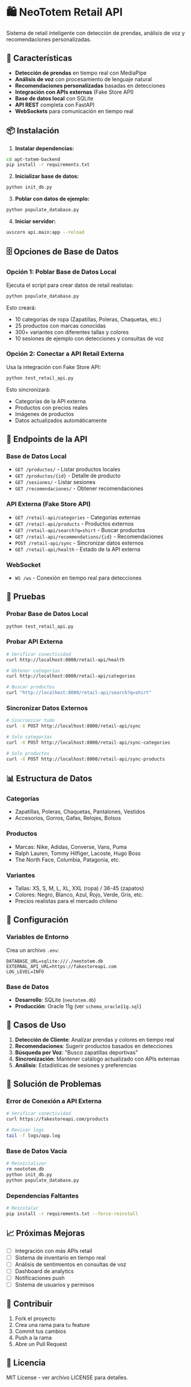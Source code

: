 # 🛍️ NeoTotem Retail API

Sistema de retail inteligente con detección de prendas, análisis de voz y recomendaciones personalizadas.

## 🚀 Características

- **Detección de prendas** en tiempo real con MediaPipe
- **Análisis de voz** con procesamiento de lenguaje natural
- **Recomendaciones personalizadas** basadas en detecciones
- **Integración con APIs externas** (Fake Store API)
- **Base de datos local** con SQLite
- **API REST** completa con FastAPI
- **WebSockets** para comunicación en tiempo real

## 📦 Instalación

1. **Instalar dependencias:**
```bash
cd apt-totem-backend
pip install -r requirements.txt
```

2. **Inicializar base de datos:**
```bash
python init_db.py
```

3. **Poblar con datos de ejemplo:**
```bash
python populate_database.py
```

4. **Iniciar servidor:**
```bash
uvicorn api.main:app --reload
```

## 🗄️ Opciones de Base de Datos

### Opción 1: Poblar Base de Datos Local

Ejecuta el script para crear datos de retail realistas:

```bash
python populate_database.py
```

Esto creará:
- 10 categorías de ropa (Zapatillas, Poleras, Chaquetas, etc.)
- 25 productos con marcas conocidas
- 300+ variantes con diferentes tallas y colores
- 10 sesiones de ejemplo con detecciones y consultas de voz

### Opción 2: Conectar a API Retail Externa

Usa la integración con Fake Store API:

```bash
python test_retail_api.py
```

Esto sincronizará:
- Categorías de la API externa
- Productos con precios reales
- Imágenes de productos
- Datos actualizados automáticamente

## 🔌 Endpoints de la API

### Base de Datos Local
- `GET /productos/` - Listar productos locales
- `GET /productos/{id}` - Detalle de producto
- `GET /sesiones/` - Listar sesiones
- `GET /recomendaciones/` - Obtener recomendaciones

### API Externa (Fake Store API)
- `GET /retail-api/categories` - Categorías externas
- `GET /retail-api/products` - Productos externos
- `GET /retail-api/search?q=shirt` - Buscar productos
- `GET /retail-api/recommendations/{id}` - Recomendaciones
- `POST /retail-api/sync` - Sincronizar datos externos
- `GET /retail-api/health` - Estado de la API externa

### WebSocket
- `WS /ws` - Conexión en tiempo real para detecciones

## 🧪 Pruebas

### Probar Base de Datos Local
```bash
python test_retail_api.py
```

### Probar API Externa
```bash
# Verificar conectividad
curl http://localhost:8000/retail-api/health

# Obtener categorías
curl http://localhost:8000/retail-api/categories

# Buscar productos
curl "http://localhost:8000/retail-api/search?q=shirt"
```

### Sincronizar Datos Externos
```bash
# Sincronizar todo
curl -X POST http://localhost:8000/retail-api/sync

# Solo categorías
curl -X POST http://localhost:8000/retail-api/sync-categories

# Solo productos
curl -X POST http://localhost:8000/retail-api/sync-products
```

## 📊 Estructura de Datos

### Categorías
- Zapatillas, Poleras, Chaquetas, Pantalones, Vestidos
- Accesorios, Gorros, Gafas, Relojes, Bolsos

### Productos
- Marcas: Nike, Adidas, Converse, Vans, Puma
- Ralph Lauren, Tommy Hilfiger, Lacoste, Hugo Boss
- The North Face, Columbia, Patagonia, etc.

### Variantes
- Tallas: XS, S, M, L, XL, XXL (ropa) / 36-45 (zapatos)
- Colores: Negro, Blanco, Azul, Rojo, Verde, Gris, etc.
- Precios realistas para el mercado chileno

## 🔧 Configuración

### Variables de Entorno
Crea un archivo `.env`:
```env
DATABASE_URL=sqlite:///./neototem.db
EXTERNAL_API_URL=https://fakestoreapi.com
LOG_LEVEL=INFO
```

### Base de Datos
- **Desarrollo**: SQLite (`neototem.db`)
- **Producción**: Oracle 11g (ver `schema_oracle11g.sql`)

## 🎯 Casos de Uso

1. **Detección de Cliente**: Analizar prendas y colores en tiempo real
2. **Recomendaciones**: Sugerir productos basados en detecciones
3. **Búsqueda por Voz**: "Busco zapatillas deportivas"
4. **Sincronización**: Mantener catálogo actualizado con APIs externas
5. **Análisis**: Estadísticas de sesiones y preferencias

## 🚨 Solución de Problemas

### Error de Conexión a API Externa
```bash
# Verificar conectividad
curl https://fakestoreapi.com/products

# Revisar logs
tail -f logs/app.log
```

### Base de Datos Vacía
```bash
# Reinicializar
rm neototem.db
python init_db.py
python populate_database.py
```

### Dependencias Faltantes
```bash
# Reinstalar
pip install -r requirements.txt --force-reinstall
```

## 📈 Próximas Mejoras

- [ ] Integración con más APIs retail
- [ ] Sistema de inventario en tiempo real
- [ ] Análisis de sentimientos en consultas de voz
- [ ] Dashboard de analytics
- [ ] Notificaciones push
- [ ] Sistema de usuarios y permisos

## 🤝 Contribuir

1. Fork el proyecto
2. Crea una rama para tu feature
3. Commit tus cambios
4. Push a la rama
5. Abre un Pull Request

## 📄 Licencia

MIT License - ver archivo LICENSE para detalles.






